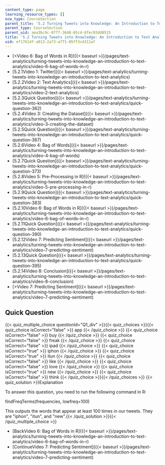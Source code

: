 ```yaml
---
content_type: page
learning_resource_types: []
ocw_type: CourseSection
parent_title: '5.2 Turning Tweets into Knowledge: An Introduction to Text Analytics'
parent_type: CourseSection
parent_uid: aea3bc9c-07f7-3648-65c4-6fec93dd8515
title: '5.2 Turning Tweets into Knowledge: An Introduction to Text Analytics'
uid: ef17614f-a013-2a73-a771-05ff3c4311af
---
```


*   [\<Video 6: Bag of Words in R]({{< baseurl >}}/pages/text-analytics/turning-tweets-into-knowledge-an-introduction-to-text-analytics/video-6-bag-of-words-in-r)
*   [5.2.1Video 1: Twitter]({{< baseurl >}}/pages/text-analytics/turning-tweets-into-knowledge-an-introduction-to-text-analytics)
*   [5.2.2Video 2: Text Analytics]({{< baseurl >}}/pages/text-analytics/turning-tweets-into-knowledge-an-introduction-to-text-analytics/video-2-text-analytics)
*   [5.2.3Quick Question]({{< baseurl >}}/pages/text-analytics/turning-tweets-into-knowledge-an-introduction-to-text-analytics/quick-question-362)
*   [5.2.4Video 3: Creating the Dataset]({{< baseurl >}}/pages/text-analytics/turning-tweets-into-knowledge-an-introduction-to-text-analytics/video-3-creating-the-dataset)
*   [5.2.5Quick Question]({{< baseurl >}}/pages/text-analytics/turning-tweets-into-knowledge-an-introduction-to-text-analytics/quick-question-367)
*   [5.2.6Video 4: Bag of Words]({{< baseurl >}}/pages/text-analytics/turning-tweets-into-knowledge-an-introduction-to-text-analytics/video-4-bag-of-words)
*   [5.2.7Quick Question]({{< baseurl >}}/pages/text-analytics/turning-tweets-into-knowledge-an-introduction-to-text-analytics/quick-question-373)
*   [5.2.8Video 5: Pre-Processing in R]({{< baseurl >}}/pages/text-analytics/turning-tweets-into-knowledge-an-introduction-to-text-analytics/video-5-pre-processing-in-r)
*   [5.2.9Quick Question]({{< baseurl >}}/pages/text-analytics/turning-tweets-into-knowledge-an-introduction-to-text-analytics/quick-question-383)
*   [5.2.10Video 6: Bag of Words in R]({{< baseurl >}}/pages/text-analytics/turning-tweets-into-knowledge-an-introduction-to-text-analytics/video-6-bag-of-words-in-r)
*   [5.2.11Quick Question]({{< baseurl >}}/pages/text-analytics/turning-tweets-into-knowledge-an-introduction-to-text-analytics/quick-question-390)
*   [5.2.12Video 7: Predicting Sentiment]({{< baseurl >}}/pages/text-analytics/turning-tweets-into-knowledge-an-introduction-to-text-analytics/video-7-predicting-sentiment)
*   [5.2.13Quick Question]({{< baseurl >}}/pages/text-analytics/turning-tweets-into-knowledge-an-introduction-to-text-analytics/quick-question-395)
*   [5.2.14Video 8: Conclusion]({{< baseurl >}}/pages/text-analytics/turning-tweets-into-knowledge-an-introduction-to-text-analytics/video-8-conclusion)
*   [\>Video 7: Predicting Sentiment]({{< baseurl >}}/pages/text-analytics/turning-tweets-into-knowledge-an-introduction-to-text-analytics/video-7-predicting-sentiment)

Quick Question
--------------

{{< quiz_multiple_choice questionId="Q1_div" >}}{{< quiz_choices >}}{{< quiz_choice isCorrect="false" >}}&nbsp;app&nbsp;{{< /quiz_choice >}}
{{< quiz_choice isCorrect="false" >}}&nbsp;buy&nbsp;{{< /quiz_choice >}}
{{< quiz_choice isCorrect="false" >}}&nbsp;freak&nbsp;{{< /quiz_choice >}}
{{< quiz_choice isCorrect="false" >}}&nbsp;ipad&nbsp;{{< /quiz_choice >}}
{{< quiz_choice isCorrect="true" >}}&nbsp;iphon&nbsp;{{< /quiz_choice >}}
{{< quiz_choice isCorrect="true" >}}&nbsp;itun&nbsp;{{< /quiz_choice >}}
{{< quiz_choice isCorrect="false" >}}&nbsp;like&nbsp;{{< /quiz_choice >}}
{{< quiz_choice isCorrect="false" >}}&nbsp;love&nbsp;{{< /quiz_choice >}}
{{< quiz_choice isCorrect="true" >}}&nbsp;new&nbsp;{{< /quiz_choice >}}
{{< quiz_choice isCorrect="false" >}}&nbsp;think&nbsp;{{< /quiz_choice >}}{{< /quiz_choices >}}
{{< quiz_solution >}}Explanation

To answer this question, you need to run the following command in R:

findFreqTerms(frequencies, lowfreq=100)

This outputs the words that appear at least 100 times in our tweets. They are "iphon", "itun", and "new".{{< /quiz_solution >}}{{< /quiz_multiple_choice >}}

*   [BackVideo 6: Bag of Words in R]({{< baseurl >}}/pages/text-analytics/turning-tweets-into-knowledge-an-introduction-to-text-analytics/video-6-bag-of-words-in-r)
*   [ContinueVideo 7: Predicting Sentiment]({{< baseurl >}}/pages/text-analytics/turning-tweets-into-knowledge-an-introduction-to-text-analytics/video-7-predicting-sentiment)
